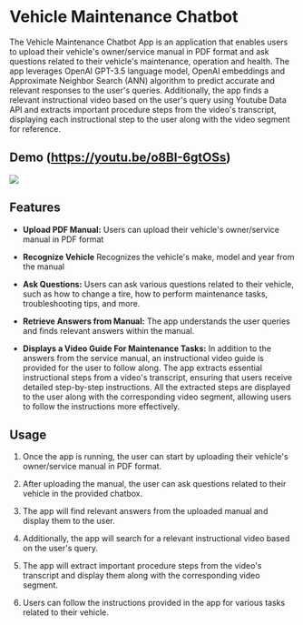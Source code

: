 # Vehicle Maintenance Chatbot

The Vehicle Maintenance Chatbot App is an application that enables users to upload their vehicle's owner/service manual in PDF format and ask questions related to their vehicle's maintenance, operation and health. The app leverages OpenAI GPT-3.5 language model, OpenAI embeddings and Approximate Neighbor Search (ANN) algorithm to predict accurate and relevant responses to the user's queries. Additionally, the app finds a relevant instructional video based on the user's query using Youtube Data API and extracts important procedure steps from the video's transcript, displaying each instructional step to the user along with the video segment for reference.

## Demo (https://youtu.be/o8BI-6gtOSs)

[![](https://github.com/MuneebAnsari/vehicle-maintenance-chatbot/assets/22268574/63bc55aa-bbb0-4a3a-8732-9922a88c1d2c)](https://github.com/MuneebAnsari/vehicle-maintenance-chatbot/assets/22268574/443e16c6-f71f-44df-a198-d73589b5fbf0)

## Features

- **Upload PDF Manual:** Users can upload their vehicle's owner/service manual in PDF format

- **Recognize Vehicle** Recognizes the vehicle's make, model and year from the manual

- **Ask Questions:** Users can ask various questions related to their vehicle, such as how to change a tire, how to perform maintenance tasks, troubleshooting tips, and more.

- **Retrieve Answers from Manual:** The app understands the user queries and finds relevant answers within the manual.

- **Displays a Video Guide For Maintenance Tasks:** In addition to the answers from the service manual, an instructional video guide is provided for the user to follow along. The app extracts essential instructional steps from a video's transcript, ensuring that users receive detailed step-by-step instructions.
  All the extracted steps are displayed to the user along with the corresponding video segment, allowing users to follow the instructions more effectively.

## Usage

1. Once the app is running, the user can start by uploading their vehicle's owner/service manual in PDF format.

2. After uploading the manual, the user can ask questions related to their vehicle in the provided chatbox.

3. The app will find relevant answers from the uploaded manual and display them to the user.

4. Additionally, the app will search for a relevant instructional video based on the user's query.

5. The app will extract important procedure steps from the video's transcript and display them along with the corresponding video segment.

6. Users can follow the instructions provided in the app for various tasks related to their vehicle.
